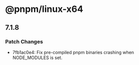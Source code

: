 # @pnpm/linux-x64

## 7.1.8

### Patch Changes

- 7fb1ac0e4: Fix pre-compiled pnpm binaries crashing when NODE_MODULES is set.
